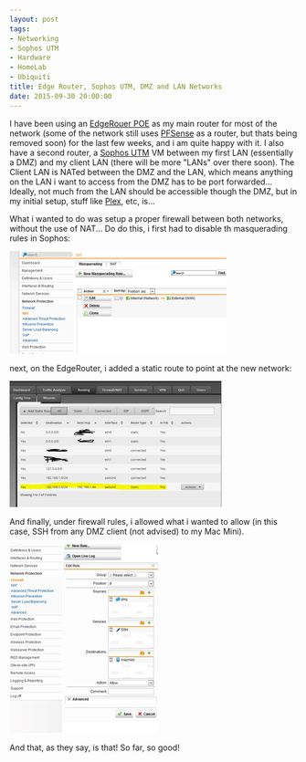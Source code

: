 ```yaml
---
layout: post
tags:
- Networking
- Sophos UTM
- Hardware
- HomeLab
- Ubiquiti
title: Edge Router, Sophos UTM, DMZ and LAN Networks
date: 2015-09-30 20:00:00
---
```


I have been using an [EdgeRouer POE][2] as my main router for most of the network (some of the network still uses [PFSense][1] as a router, but thats being removed soon) for the last few weeks, and i am quite happy with it. I also have a second router, a [Sophos UTM][3] VM between my first LAN (essentially a DMZ) and my client LAN (there will be more "LANs" over there soon). The Client LAN is NATed between the DMZ and the LAN, which means anything on the LAN i want to access from the DMZ has to be port forwarded... Ideally, not much from the LAN should be accessible though the DMZ, but in my initial setup, stuff like [Plex][4], etc, is...

What i wanted to do was setup a proper firewall between both networks, without the use of NAT... Do do this, i first had to disable th masquerading rules in Sophos:

![Masquerading Off](/post_images/20150930-masquerading-off.png)

next, on the EdgeRouter, i added a static route to point at the new network:

![static route](/post_images/20150930-static-route.png)

And finally, under firewall rules, i allowed what i wanted to allow (in this case, SSH from any DMZ client (not advised) to my Mac Mini).

![firewall rules](/post_images/20150930-firewall-rules.png)

And that, as they say, is that! So far, so good!

[1]: http://www.pfsense.org
[2]: https://www.ubnt.com/edgemax/edgerouter-poe/
[3]: https://www.sophos.com/en-us/products/unified-threat-management.aspx
[4]: http://www.plex.tv
